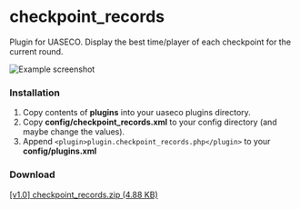 # checkpoint_records
Plugin for UASECO. Display the best time/player of each checkpoint for the current round.

![Example screenshot](https://i.imgur.com/fQ5ihdJ.jpg)

### Installation
1. Copy contents of __plugins__ into your uaseco plugins directory.
2. Copy __config/checkpoint_records.xml__ to your config directory (and maybe change the values).
3. Append `<plugin>plugin.checkpoint_records.php</plugin>` to your __config/plugins.xml__

### Download
[[v1.0] checkpoint_records.zip (4.88 KB)](https://github.com/brakerb/checkpoint_records/releases/download/1.0/checkpoint_records.zip)
